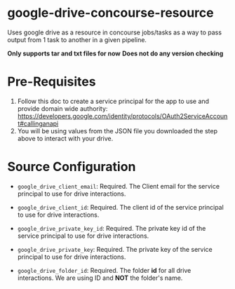 # google-drive-concourse-resource

Uses google drive as a resource in concourse jobs/tasks as a way to pass output from 1 task to another in a given pipeline.

**Only supports tar and txt files for now**
**Does not do any version checking**

# Pre-Requisites

1. Follow this doc to create a service principal for the app to use and provide domain wide authority: https://developers.google.com/identity/protocols/OAuth2ServiceAccount#callinganapi
1. You will be using values from the JSON file you downloaded the step above to interact with your drive.

# Source Configuration

* ``google_drive_client_email``: Required. The Client email for the service principal to use for drive interactions.

* ``google_drive_client_id``: Required. The client id of the service principal to use for drive interactions.

* ``google_drive_private_key_id``: Required. The private key id of the service principal to use for drive interactions.

* ``google_drive_private_key``: Required. The private key of the service principal to use for drive interactions.

* ``google_drive_folder_id``: Required. The folder **id** for all drive interactions. We are using ID and **NOT** the folder's name. 
